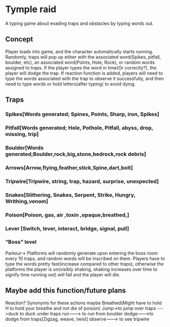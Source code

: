 
# Tymple raid
A typing game about evading traps and obstacles by typing words out.


## Concept
Player loads into game, and the character automatically starts running. Randomly, traps will pop up either with the associated word(Spikes, pitfall, boulder, etc), an associated word(Points, Hole, Rock), or random words assigned to traps. If the player types the word in time(Or correctly?), the player will dodge the trap. If reaction function  is added, players will need to type the words associated with the trap to observe it successfully, and then need to type words or hold letters(after typing) to avoid dying.

## Traps
### Spikes[Words generated; Spines, Points, Sharp, iron, Spikes]
### Pitfall[Words generated; Hole, Pothole, Pitfall, abyss, drop, missing, trip]
### Boulder[Words generated;Boulder,rock,big,stone,bedrock,rock debris]
### Arrows[Arrow,flying,feather,stick,Spine,dart,bolt]
### Tripwire[Tripwire, string, trap, hazard, surprise, unexpected]
### Snakes[Slithering, Snakes, Serpent, Strike, Hungry, Writhing,venom]
### Poison[Poison, gas, air ,toxin ,opaque,breathed,]
### Lever [Switch, lever, interact, bridge, signal, pull]
### “Boss” level
Parkour→ Platforms will randomly generate upon entering the  boss room every 10 traps, and random words will be inscribed on them. Players have to type the words pretty fast(increase compared to other traps), otherwise the platforms the player is on(visibly shaking, shaking increases over time to signify time running out) will fall and the player will die.

 ## Maybe add this function/future plans
Reaction?
Synonyms for these actions maybe
Breathed(Might have to hold H to hold your breathe and not die of poision)
Jump→to jump over traps 
--->duck to duck under traps
run---> to run from boulder
dodge--->to dodge from traps[Zigzag, weave, twist]
observe---> to see tripwire
